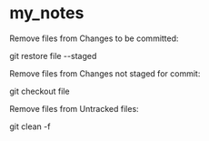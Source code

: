 # my_notes

Remove files from Changes to be committed:

git restore file --staged

Remove files from Changes not staged for commit:

git checkout file

Remove files from Untracked files:

git clean -f
